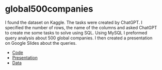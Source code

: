 # global500companies
I found the dataset on Kaggle. The tasks were created by ChatGPT. I specified the number of rows, the name of the columns and asked ChatGPT to create me some tasks to solve using SQL. Using MySQL I preformed query analysis about 500 global companies. I then created a presentation on Google Slides about the queries. 

* [Code](https://github.com/rokzupan1/global500companies/blob/main/DataAnalysisGlobal500Companies.sql)
* [Presentation](https://github.com/rokzupan1/global500companies/blob/main/Global%20500%20companies.pdf)
* [Data](https://github.com/rokzupan1/global500companies/blob/main/Forbes-2021-Global-500-Companies-Statistics.csv)

